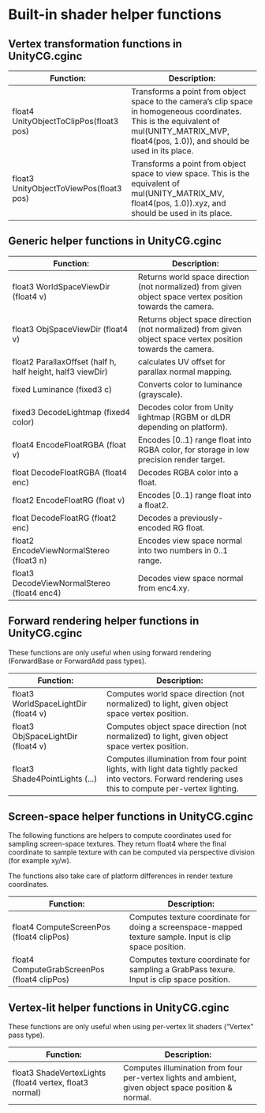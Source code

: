 # Built-in shader helper functions

## Vertex transformation functions in UnityCG.cginc

Function:	|Description:
------------|-----------
float4 UnityObjectToClipPos(float3 pos)	|Transforms a point from object space to the camera’s clip space in homogeneous coordinates. This is the equivalent of mul(UNITY_MATRIX_MVP, float4(pos, 1.0)), and should be used in its place.
float3 UnityObjectToViewPos(float3 pos)	|Transforms a point from object space to view space. This is the equivalent of mul(UNITY_MATRIX_MV, float4(pos, 1.0)).xyz, and should be used in its place.
## Generic helper functions in UnityCG.cginc

Function:	|Description:
------------|-----------
float3 WorldSpaceViewDir (float4 v)	|Returns world space direction (not normalized) from given object space vertex position towards the camera.
float3 ObjSpaceViewDir (float4 v)	|Returns object space direction (not normalized) from given object space vertex position towards the camera.
float2 ParallaxOffset (half h, half height, half3 viewDir)	|calculates UV offset for parallax normal mapping.
fixed Luminance (fixed3 c)	|Converts color to luminance (grayscale).
fixed3 DecodeLightmap (fixed4 color)	|Decodes color from Unity lightmap (RGBM or dLDR depending on platform).
float4 EncodeFloatRGBA (float v)	|Encodes [0..1) range float into RGBA color, for storage in low precision render target.
float DecodeFloatRGBA (float4 enc)	|Decodes RGBA color into a float.
float2 EncodeFloatRG (float v)	|Encodes [0..1) range float into a float2.
float DecodeFloatRG (float2 enc)	|Decodes a previously-encoded RG float.
float2 EncodeViewNormalStereo (float3 n)	|Encodes view space normal into two numbers in 0..1 range.
float3 DecodeViewNormalStereo (float4 enc4)	|Decodes view space normal from enc4.xy.
## Forward rendering helper functions in UnityCG.cginc

These functions are only useful when using forward rendering (ForwardBase or ForwardAdd pass types).

Function:	|Description:
------------|-----------
float3 WorldSpaceLightDir (float4 v)	|Computes world space direction (not normalized) to light, given object space vertex position.
float3 ObjSpaceLightDir (float4 v)	|Computes object space direction (not normalized) to light, given object space vertex position.
float3 Shade4PointLights (...)	|Computes illumination from four point lights, with light data tightly packed into vectors. Forward rendering uses this to compute per-vertex lighting.
## Screen-space helper functions in UnityCG.cginc

The following functions are helpers to compute coordinates used for sampling screen-space textures. They return float4 where the final coordinate to sample texture with can be computed via perspective division (for example xy/w).

The functions also take care of platform differences in render texture coordinates.

Function:	|Description:
------------|-----------
float4 ComputeScreenPos (float4 clipPos)	|Computes texture coordinate for doing a screenspace-mapped texture sample. Input is clip space position.
float4 ComputeGrabScreenPos (float4 clipPos)	|Computes texture coordinate for sampling a GrabPass texure. Input is clip space position.
## Vertex-lit helper functions in UnityCG.cginc

These functions are only useful when using per-vertex lit shaders (“Vertex” pass type).

Function:	|Description:
------------|-----------
float3 ShadeVertexLights (float4 vertex, float3 normal)	|Computes illumination from four per-vertex lights and ambient, given object space position & normal.